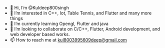 - 👋 Hi, I’m @Kuldeep800singh
- 👀 I’m interested in C++, Iot, Table Tennis, and Flutter and many more things
- 🌱 I’m currently learning Opengl, Flutter and java
- 💞️ I’m looking to collaborate on C/C++, Flutter, Android development, and web developer based works.
- 📫 How to reach me at kul8003995609deep@gmail.com

<!---
Kuldeep800singh/Kuldeep800singh is a ✨ special ✨ repository because its `README.md` (this file) appears on your GitHub profile.
You can click the Preview link to take a look at your changes.
--->
